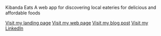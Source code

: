 Kibanda Eats
A web app for discovering local eateries for delicious and affordable foods

[Visit my landing page](https://doni-robert.github.io/Kibanda_Eats/)
[Visit my web page](http://18.209.152.125/)
[Visit my blog post](https://medium.com/@irobertndungu/kibanda-eats-portfolio-project-b9bd71cf2498)
[Visit my LinkedIn](https://www.linkedin.com/in/robert-ndungu-b0a254223/)
